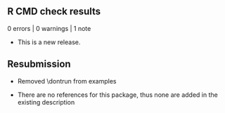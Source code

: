 ## R CMD check results

0 errors | 0 warnings | 1 note

* This is a new release.

## Resubmission

* Removed \dontrun from examples

* There are no references for this package, thus none are added in the existing description
